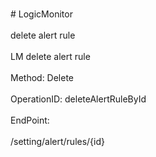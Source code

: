 <br>#     LogicMonitor</br>
<br>delete alert rule</br>
<br>LM delete alert rule</br>
<br>Method: Delete</br>
<br>OperationID: deleteAlertRuleById</br>
<br>EndPoint:</br>
<br>/setting/alert/rules/{id}</br>
